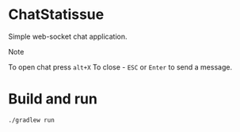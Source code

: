 # ChatStatissue
Simple web-socket chat application.

> [!NOTE]
> To open chat press `alt+X`
> To close - `ESC` or `Enter` to send a message.

# Build and run
```./gradlew run```
